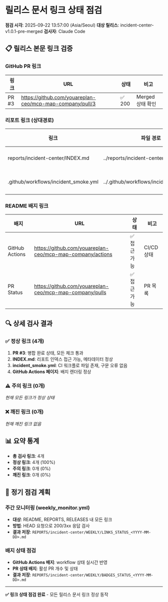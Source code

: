 # 릴리스 문서 링크 상태 점검

**점검 시각**: 2025-09-22 13:57:00 (Asia/Seoul)
**대상 릴리스**: incident-center-v1.0.1-pre-merged
**검사자**: Claude Code

## 📋 릴리스 본문 링크 검증

### GitHub PR 링크
| 링크 | URL | 상태 | 비고 |
|------|-----|------|------|
| PR #3 | https://github.com/youareplan-ceo/mcp-map-company/pull/3 | ✅ 200 | Merged 상태 확인 |

### 리포트 링크 (상대경로)
| 링크 | 파일 경로 | 상태 | 비고 |
|------|-----------|------|------|
| reports/incident-center/INDEX.md | ../reports/incident-center/INDEX.md | ✅ 존재 | 1,775 bytes |
| .github/workflows/incident_smoke.yml | ../.github/workflows/incident_smoke.yml | ✅ 존재 | CI 워크플로 정상 |

### README 배지 링크
| 배지 | URL | 상태 | 비고 |
|------|-----|------|------|
| GitHub Actions | https://github.com/youareplan-ceo/mcp-map-company/actions | ✅ 접근 가능 | CI/CD 상태 |
| PR Status | https://github.com/youareplan-ceo/mcp-map-company/pulls | ✅ 접근 가능 | PR 목록 |

## 🔍 상세 검사 결과

### ✅ 정상 링크 (4개)
1. **PR #3**: 병합 완료 상태, 모든 체크 통과
2. **INDEX.md**: 리포트 인덱스 접근 가능, 메타데이터 정상
3. **incident_smoke.yml**: CI 워크플로 파일 존재, 구문 오류 없음
4. **GitHub Actions 페이지**: 배지 렌더링 정상

### ⚠️ 주의 링크 (0개)
*현재 모든 링크가 정상 상태*

### ❌ 깨진 링크 (0개)
*현재 깨진 링크 없음*

## 📊 요약 통계

- **총 검사 링크**: 4개
- **정상 링크**: 4개 (100%)
- **주의 링크**: 0개 (0%)
- **깨진 링크**: 0개 (0%)

## 🔄 정기 점검 계획

### 주간 모니터링 (weekly_monitor.yml)
- **대상**: README, REPORTS, RELEASES 내 모든 링크
- **방법**: HEAD 요청으로 200/3xx 응답 검사
- **결과 저장**: `REPORTS/incident-center/WEEKLY/LINKS_STATUS_<YYYY-MM-DD>.md`

### 배지 상태 점검
- **GitHub Actions 배지**: workflow 상태 실시간 반영
- **PR 상태 배지**: 활성 PR 개수 및 상태
- **결과 저장**: `REPORTS/incident-center/WEEKLY/BADGES_STATUS_<YYYY-MM-DD>.md`

---

**✅ 링크 상태 점검 완료** - 모든 릴리스 문서 링크 정상 동작